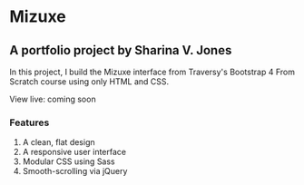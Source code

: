 # Mizuxe

## A portfolio project by Sharina V. Jones

In this project, I build the Mizuxe interface from Traversy's Bootstrap 4 From Scratch course using only HTML and CSS.

View live: coming soon

### Features

1. A clean, flat design
2. A responsive user interface
3. Modular CSS using Sass
4. Smooth-scrolling via jQuery
